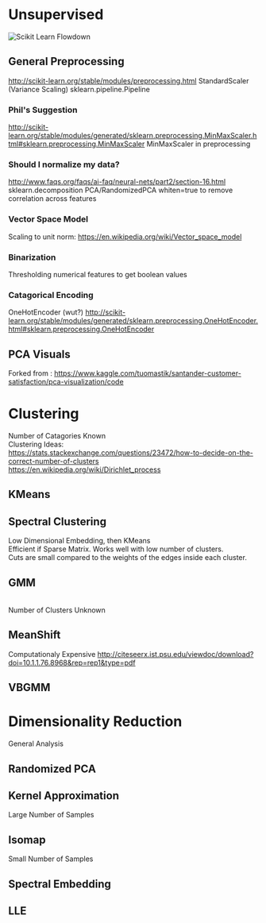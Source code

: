 # Unsupervised
![Scikit Learn Flowdown](http://scikit-learn.org/stable/_static/ml_map.png)
## General Preprocessing
http://scikit-learn.org/stable/modules/preprocessing.html
StandardScaler (Variance Scaling)
sklearn.pipeline.Pipeline
### Phil's Suggestion 
http://scikit-learn.org/stable/modules/generated/sklearn.preprocessing.MinMaxScaler.html#sklearn.preprocessing.MinMaxScaler
MinMaxScaler in preprocessing
### Should I normalize my data?
http://www.faqs.org/faqs/ai-faq/neural-nets/part2/section-16.html
<br>sklearn.decomposition PCA/RandomizedPCA whiten=true to remove correlation across features
### Vector Space Model 
Scaling to unit norm: https://en.wikipedia.org/wiki/Vector_space_model
### Binarization
Thresholding numerical features to get boolean values
### Catagorical Encoding
OneHotEncoder (wut?)
http://scikit-learn.org/stable/modules/generated/sklearn.preprocessing.OneHotEncoder.html#sklearn.preprocessing.OneHotEncoder

## PCA Visuals
Forked from : https://www.kaggle.com/tuomastik/santander-customer-satisfaction/pca-visualization/code

# Clustering
Number of Catagories Known
<br>Clustering Ideas:
<br>https://stats.stackexchange.com/questions/23472/how-to-decide-on-the-correct-number-of-clusters
<br>https://en.wikipedia.org/wiki/Dirichlet_process
## KMeans
## Spectral Clustering
Low Dimensional Embedding, then KMeans
<br>Efficient if Sparse Matrix. Works well with low number of clusters.
<br>Cuts are small compared to the weights of the edges inside each cluster.
## GMM

<br>Number of Clusters Unknown
## MeanShift
Computationaly Expensive
http://citeseerx.ist.psu.edu/viewdoc/download?doi=10.1.1.76.8968&rep=rep1&type=pdf
## VBGMM

# Dimensionality Reduction
General Analysis
## Randomized PCA

## Kernel Approximation
Large Number of Samples
## Isomap
Small Number of Samples
## Spectral Embedding
## LLE


